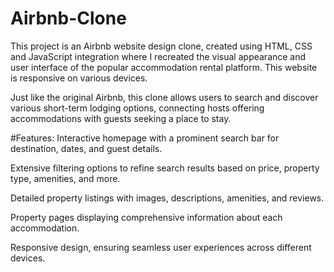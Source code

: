 # Airbnb-Clone
This project is an Airbnb website design clone, created using HTML, CSS and JavaScript integration where I recreated the visual appearance and user interface of the popular accommodation rental platform.
This website is responsive on various devices.

Just like the original Airbnb, this clone allows users to search and discover various short-term lodging options, connecting hosts offering accommodations with guests seeking a place to stay.

#Features:
Interactive homepage with a prominent search bar for destination, dates, and guest details.

Extensive filtering options to refine search results based on price, property type, amenities, and more.

Detailed property listings with images, descriptions, amenities, and reviews.

Property pages displaying comprehensive information about each accommodation.

Responsive design, ensuring seamless user experiences across different devices.
